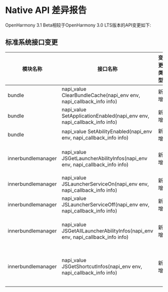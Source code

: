 # Native API 差异报告

OpenHarmony 3.1 Beta相较于OpenHarmony 3.0 LTS版本的API变更如下:

## 标准系统接口变更

| 模块名称           | 接口名称                                                     | 变更类型 | 变更说明                                          |
| ------------------ | ------------------------------------------------------------ | -------- | ------------------------------------------------- |
| bundle             | napi_value ClearBundleCache(napi_env env, napi_callback_info info) | 新增     | 新增清理应用缓存接口                              |
| bundle             | napi_value SetApplicationEnabled(napi_env env, napi_callback_info info) | 新增     | 新增设置应用使能接口                              |
| bundle             | napi_value SetAbilityEnabled(napi_env env, napi_callback_info info) | 新增     | 新增设置ability使能接口                           |
| innerbundlemanager | napi_value JSGetLauncherAbilityInfos(napi_env env, napi_callback_info info) | 新增     | 新增通过包名获取应用LauncherAbility接口           |
| innerbundlemanager | napi_value JSLauncherServiceOn(napi_env env, napi_callback_info info) | 新增     | 新增注册监听包状态变化接口                        |
| innerbundlemanager | napi_value JSLauncherServiceOff(napi_env env, napi_callback_info info) | 新增     | 新增注销监听包状态变化接口                        |
| innerbundlemanager | napi_value JSGetAllLauncherAbilityInfos(napi_env env, napi_callback_info info) | 新增     | 新增通过userId获取所有launcher上应用的ability接口 |
| innerbundlemanager | napi_value JSGetShortcutInfos(napi_env env, napi_callback_info info) | 新增     | 新增通过bundleName获取应用的shortcutInfo接口      |